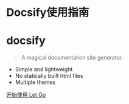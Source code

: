 <!-- _coverpage.md -->

# Docsify使用指南 
# docsify 
> A magical documentation site generator.

- Simple and lightweight
- No statically built html files
- Multiple themes

[开始使用 Let Go](/README.md)
